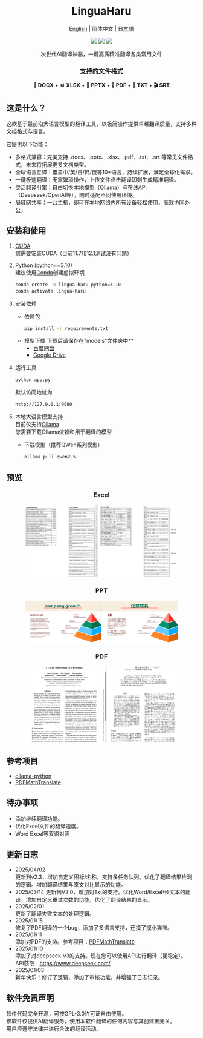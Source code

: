 <div align="center">
<h1 id="title">LinguaHaru</h1>

[English](README.md) | 简体中文 | [日本語](README_JP.md) 


<div align=center><img src="https://img.shields.io/github/v/release/YANG-Haruka/LinguaHaru"/>   <img src="https://img.shields.io/github/license/YANG-Haruka/LinguaHaru"/>   <img src="https://img.shields.io/github/stars/YANG-Haruka/LinguaHaru"/></div>
<p align='center'>次世代AI翻译神器，一键高质精准翻译各类常用文件</p>
<h3 align='center'>支持的文件格式</h3>
<p align='center'><b>📄 DOCX</b> • <b>📊 XLSX</b> • <b>📑 PPTX</b> • <b>📰 PDF</b> • <b>📝 TXT</b> • <b>🎬 SRT</b></p>

</div>
<h2 id="What's This">这是什么？</h2>
这款基于最前沿大语言模型的翻译工具，以极简操作提供卓越翻译质量，支持多种文档格式与语言。

它提供以下功能：

- 多格式兼容：完美支持 .docx、.pptx、.xlsx、.pdf、.txt、.srt 等常见文件格式，未来将拓展更多文档类型。
- 全球语言互译：覆盖中/英/日/韩/俄等10+语言，持续扩展，满足全球化需求。
- 一键极速翻译：无需繁琐操作，上传文件点击翻译即刻生成精准翻译。
- 灵活翻译引擎：自由切换本地模型（Ollama）与在线API（Deepseek/OpenAI等），随时适配不同使用环境。
- 局域网共享：一台主机，即可在本地网络内所有设备轻松使用，高效协同办公。


<h2 id="install">安装和使用</h2>

1. [CUDA](https://developer.nvidia.com/cuda-downloads)   
您需要安装CUDA（目前11.7和12.1测试没有问题）  

2. Python (python==3.10)  
    建议使用[Conda](https://www.anaconda.com/download)创建虚拟环境  
    ```bash
    conda create -n lingua-haru python=3.10
    conda activate lingua-haru
    ```

3. 安装依赖
    - 依赖包
        ```bash
        pip install -r requirements.txt
        ```
    - 模型下载 
        下载后请保存在"models"文件夹中**  
        - [百度网盘](https://pan.baidu.com/s/1mdfiaOIOVzH6F2PX9fPz9g?pwd=puap)
        - [Google Drive](https://drive.google.com/file/d/1STq_eBNHAMzLxvkM5-2fdepa9sCX9WyJ/view?usp=sharing)


4. 运行工具
    ```bash
    python app.py
    ```
    默认访问地址为
    ```bash
    http://127.0.0.1:9980
    ```

5. 本地大语言模型支持  
    目前仅支持[Ollama](https://ollama.com/)  
    您需要下载Ollama依赖和用于翻译的模型
    - 下载模型（推荐QWen系列模型）
        ```bash
        ollama pull qwen2.5
        ```

<h2 id="preview">预览</h2>
<div align="center">
  <h3>Excel</h3>
  <img src="img/excel.png" width="80%"/>
  <h3>PPT</h3>
  <img src="img/ppt.png" width="80%"/>
  <h3>PDF</h3>
  <img src="img/pdf.png" width="80%"/>
</div>


## 参考项目
- [ollama-python](https://github.com/ollama/ollama-python)
- [PDFMathTranslate](https://github.com/Byaidu/PDFMathTranslate)

## 待办事项
- 添加继续翻译功能。
- 优化Excel文件的翻译速度。
- Word Excel等双语对照

## 更新日志
- 2025/04/02  
更新到v2.3，增加自定义图标/名称，支持多任务队列。优化了翻译结果检测的逻辑。增加翻译结果与原文对比显示的功能。
- 2025/03/14
更新到V2.0，增加对Txt的支持。优化Word/Excel/长文本的翻译。增加自定义重试次数的功能。优化了翻译结果的显示。
- 2025/02/01  
更新了翻译失败文本的处理逻辑。
- 2025/01/15  
修复了PDF翻译的一个bug，添加了多语言支持，还摸了摸小猫咪。
- 2025/01/11  
添加对PDF的支持。参考项目：[PDFMathTranslate](https://github.com/Byaidu/PDFMathTranslate)
- 2025/01/10    
添加了对deepseek-v3的支持。现在您可以使用API进行翻译（更稳定）。  
API获取：https://www.deepseek.com/
- 2025/01/03  
新年快乐！修订了逻辑，添加了审核功能，并增强了日志记录。


## 软件免责声明  
软件代码完全开源，可按GPL-3.0许可证自由使用。  
该软件仅提供AI翻译服务，使用本软件翻译的任何内容与其创建者无关。  
用户应遵守法律并进行合法的翻译活动。
